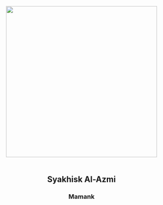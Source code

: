 <!--### Hi there 👋 -->

<div align="center">

[<img src="https://i.ibb.co/vJfv42h/image.png" width="400">](https://github.com/Syakhisk)
<br/><br/>
## Syakhisk Al-Azmi
### Mamank
</div>


<!--
**Syakhisk/Syakhisk** is a ✨ _special_ ✨ repository because its `README.md` (this file) appears on your GitHub profile.

Here are some ideas to get you started:

- 🔭 I’m currently working on ...
- 🌱 I’m currently learning ...
- 👯 I’m looking to collaborate on ...
- 🤔 I’m looking for help with ...
- 💬 Ask me about ...
- 📫 How to reach me: ...
- 😄 Pronouns: ...
- ⚡ Fun fact: ...
-->
